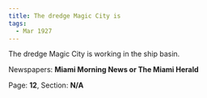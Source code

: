 ```yaml
---  
title: The dredge Magic City is  
tags:  
  - Mar 1927  
---  
```

  
The dredge Magic City is working in the ship basin.  
  
Newspapers: **Miami Morning News or The Miami Herald**  
  
Page: **12**, Section: **N/A** 
